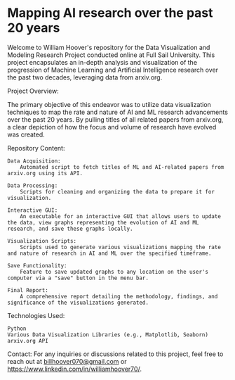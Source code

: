 # Mapping AI research over the past 20 years
Welcome to William Hoover's repository for the Data Visualization and Modeling Research Project conducted online at Full Sail University. This project encapsulates an in-depth analysis and visualization of the progression of Machine Learning and Artificial Intelligence research over the past two decades, leveraging data from arxiv.org.

Project Overview:

The primary objective of this endeavor was to utilize data visualization techniques to map the rate and nature of AI and ML research advancements over the past 20 years. By pulling titles of all related papers from arxiv.org, a clear depiction of how the focus and volume of research have evolved was created.

Repository Content:

    Data Acquisition:
        Automated script to fetch titles of ML and AI-related papers from arxiv.org using its API.

    Data Processing:
        Scripts for cleaning and organizing the data to prepare it for visualization.

    Interactive GUI:
        An executable for an interactive GUI that allows users to update the data, view graphs representing the evolution of AI and ML research, and save these graphs locally.

    Visualization Scripts:
        Scripts used to generate various visualizations mapping the rate and nature of research in AI and ML over the specified timeframe.

    Save Functionality:
        Feature to save updated graphs to any location on the user's computer via a "save" button in the menu bar.

    Final Report:
        A comprehensive report detailing the methodology, findings, and significance of the visualizations generated.

Technologies Used:

    Python
    Various Data Visualization Libraries (e.g., Matplotlib, Seaborn)
    arxiv.org API

Contact: For any inquiries or discussions related to this project, feel free to reach out at billhoover070@gmail.com or https://www.linkedin.com/in/williamhoover70/.
